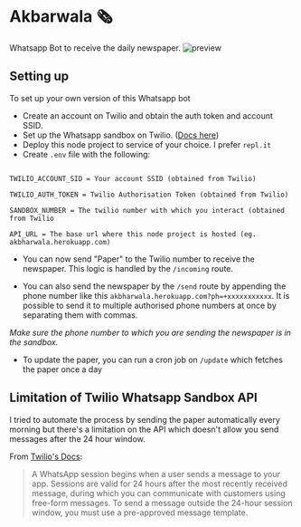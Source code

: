 # Akbarwala 🗞
Whatsapp Bot to receive the daily newspaper.
![preview](https://i.imgur.com/iNqnDVK.png)

## Setting up
To set up your own version of this Whatsapp bot
- Create an account on Twilio and obtain the auth token and account SSID.
- Set up the Whatsapp sandbox on Twilio. ([Docs here](https://www.twilio.com/docs/whatsapp/api#twilio-sandbox-for-whatsapp))
- Deploy this node project to service of your choice. I prefer `repl.it`
- Create `.env` file with the following:

```

TWILIO_ACCOUNT_SID = Your account SSID (obtained from Twilio)

TWILIO_AUTH_TOKEN = Twilio Authorisation Token (obtained from Twilio)

SANDBOX_NUMBER = The twilio number with which you interact (obtained from Twilio

API_URL = The base url where this node project is hosted (eg. akbharwala.herokuapp.com)

```
- You can now send "Paper" to the Twilio number to receive the newspaper. This logic is handled by the `/incoming` route.

- You can also send the newspaper by the `/send` route by appending the phone number like this `akbharwala.herokuapp.com?ph=+xxxxxxxxxxx`. It is possible to send it to multiple authorised phone numbers at once by separating them with commas.

_Make sure the phone number to which you are sending the newspaper is in the sandbox._

- To update the paper, you can run a cron job on `/update` which fetches the paper once a day

## Limitation of Twilio Whatsapp Sandbox API
I tried to automate the process by sending the paper automatically every morning but there's a limitation on the API which doesn't allow you send messages after the 24 hour window.

From [Twilio's Docs](https://www.twilio.com/docs/whatsapp/api#templates-pre-registered-for-the-sandbox):
> A WhatsApp session begins when a user sends a message to your app. Sessions are valid for 24 hours after the most recently received message, during which you can communicate with customers using free-form messages. To send a message outside the 24-hour session window, you must use a pre-approved message template.


